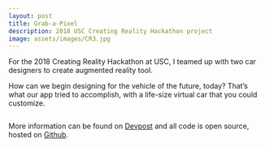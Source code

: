 ```yaml
---
layout: post
title: Grab-a-Pixel
description: 2018 USC Creating Reality Hackathon project
image: assets/images/CR3.jpg
---
```


For the 2018 Creating Reality Hackathon at USC, I teamed up with two car designers to create augmented reality tool.

How can we begin designing for the vehicle of the future, today? That’s what our app tried to accomplish, with a life-size virtual car that you could customize.

<span class="image main"><img src="/portfolio/assets/images/CR1.jpg" alt="" /></span>

More information can be found on [Devpost](https://devpost.com/software/3d-holo-colab) and all code is open source, hosted on [Github](https://github.com/creatingrealitysubmissions/3d-holo-colab).
